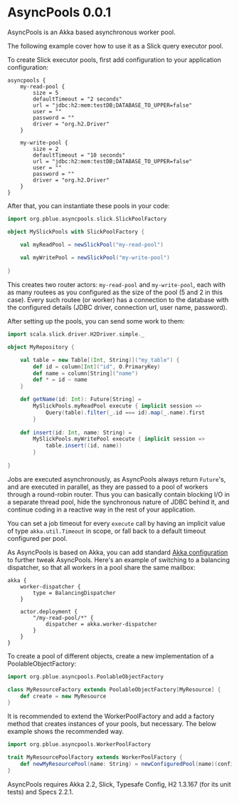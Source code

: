 AsyncPools 0.0.1
================

AsyncPools is an Akka based asynchronous worker pool. 

The following example cover how to use it as a Slick query executor pool.

To create Slick executor pools, first add configuration to your application configuration:
```
asyncpools {
	my-read-pool {
		size = 5
		defaultTimeout = "2 seconds"
		url = "jdbc:h2:mem:testDB;DATABASE_TO_UPPER=false"
		user = ""
		password = ""
		driver = "org.h2.Driver"
	}
	
	my-write-pool {
		size = 2
		defaultTimeout = "10 seconds"
		url = "jdbc:h2:mem:testDB;DATABASE_TO_UPPER=false"
		user = ""
		password = ""
		driver = "org.h2.Driver"
	}
}
```
After that, you can instantiate these pools in your code:
```scala
import org.pblue.asyncpools.slick.SlickPoolFactory

object MySlickPools with SlickPoolFactory {

	val myReadPool = newSlickPool("my-read-pool")
	
	val myWritePool = newSlickPool("my-write-pool")
	
}
```
This creates two router actors: ```my-read-pool``` and ```my-write-pool```, each with as many routees as you configured as the size of the pool (5 and 2 in this case). Every such routee (or worker) has a connection to the database with the configured details (JDBC driver, connection url, user name, password).

After setting up the pools, you can send some work to them:
```scala
import scala.slick.driver.H2Driver.simple._

object MyRepository {

	val table = new Table[(Int, String)]("my_table") {
		def id = column[Int]("id", O.PrimaryKey)
		def name = column[String]("name")
		def * = id ~ name
	}

	def getName(id: Int): Future[String] =
		MySlickPools.myReadPool execute { implicit session =>
			Query(table).filter(_.id === id).map(_.name).first
		}
		
	def insert(id: Int, name: String) =
		MySlickPools.myWritePool execute { implicit session =>
			table.insert((id, name))
		}
		
}
```
Jobs are executed asynchronously, as AsyncPools always return ```Future```'s, and are executed in parallel, as they are passed to a pool of workers through a round-robin router. Thus you can basically contain blocking I/O in a separate thread pool, hide the synchronous nature of JDBC behind it, and continue coding in a reactive way in the rest of your application.

You can set a job timeout for every ```execute``` call by having an implicit value of type ```akka.util.Timeout``` in scope, or fall back to a default timeout configured per pool. 

As AsyncPools is based on Akka, you can add standard [Akka configuration](http://doc.akka.io/docs/akka/2.2.3/general/configuration.html) to further tweak AsyncPools. Here's an example of switching to a balancing dispatcher, so that all workers in a pool share the same mailbox:
```
akka {
	worker-dispatcher {
		type = BalancingDispatcher
	}

	actor.deployment {
		"/my-read-pool/*" {
			dispatcher = akka.worker-dispatcher
		}
	}
}
```
To create a pool of different objects, create a new implementation of a PoolableObjectFactory:
```scala
import org.pblue.asyncpools.PoolableObjectFactory

class MyResourceFactory extends PoolableObjectFactory[MyResource] {
	def create = new MyResource
}
```
It is recommended to extend the WorkerPoolFactory and add a factory method that creates instances of your pools, but necessary. The below example shows the recommended way.
```scala
import org.pblue.asyncpools.WorkerPoolFactory

trait MyResourcePoolFactory extends WorkerPoolFactory {
	def newMyResourcePool(name: String) = newConfiguredPool(name)(config => new MyResourceFactory)
}
```
AsyncPools requires Akka 2.2, Slick, Typesafe Config, H2 1.3.167 (for its unit tests) and Specs 2.2.1.
